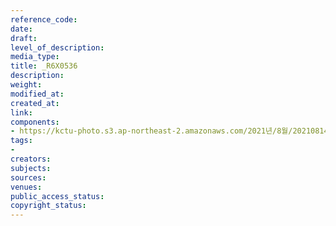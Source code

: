```yaml
---
reference_code: 
date: 
draft: 
level_of_description: 
media_type: 
title: _R6X0536
description: 
weight: 
modified_at: 
created_at: 
link: 
components:
- https://kctu-photo.s3.ap-northeast-2.amazonaws.com/2021년/8월/20210814_8.15+전국노동자대회/_R6X0536.jpg
tags:
- 
creators: 
subjects: 
sources: 
venues: 
public_access_status: 
copyright_status: 
---
```


